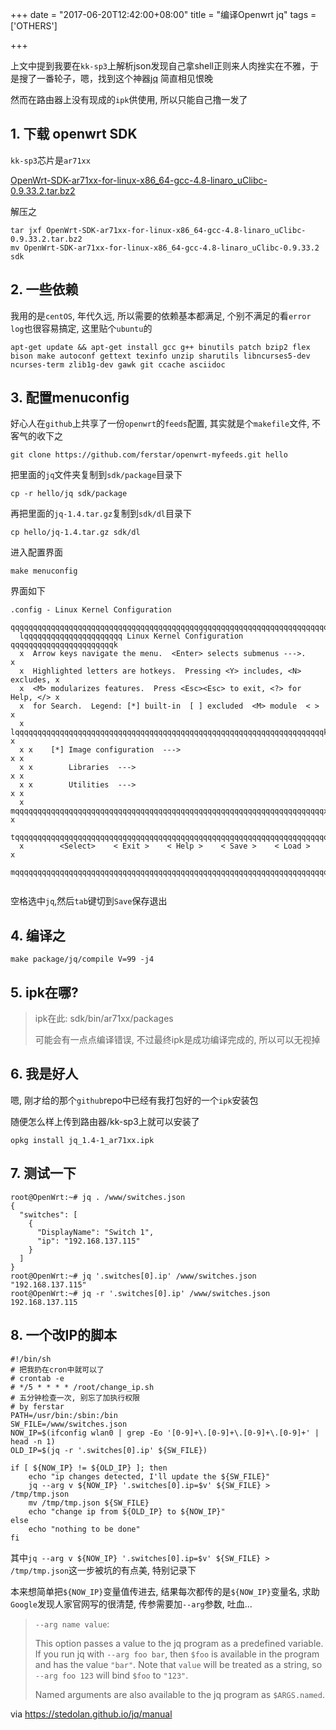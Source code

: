 +++
date = "2017-06-20T12:42:00+08:00"
title = "编译Openwrt jq"
tags = ['OTHERS']

+++

上文中提到我要在`kk-sp3`上解析json发现自己拿shell正则来人肉挫实在不雅，于是搜了一番轮子，嗯，找到这个神器[jq](https://stedolan.github.io/jq/) 简直相见恨晚

然而在路由器上没有现成的`ipk`供使用, 所以只能自己撸一发了

## 1. 下载 openwrt SDK

`kk-sp3`芯片是`ar71xx`

[OpenWrt-SDK-ar71xx-for-linux-x86_64-gcc-4.8-linaro_uClibc-0.9.33.2.tar.bz2](https://downloads.openwrt.org/barrier_breaker/14.07/ar71xx/generic/OpenWrt-SDK-ar71xx-for-linux-x86_64-gcc-4.8-linaro_uClibc-0.9.33.2.tar.bz2)

解压之

```shell
tar jxf OpenWrt-SDK-ar71xx-for-linux-x86_64-gcc-4.8-linaro_uClibc-0.9.33.2.tar.bz2
mv OpenWrt-SDK-ar71xx-for-linux-x86_64-gcc-4.8-linaro_uClibc-0.9.33.2 sdk
```

## 2. 一些依赖

我用的是`centOS`, 年代久远, 所以需要的依赖基本都满足, 个别不满足的看`error log`也很容易搞定, 这里贴个`ubuntu`的

```shell
apt-get update && apt-get install gcc g++ binutils patch bzip2 flex bison make autoconf gettext texinfo unzip sharutils libncurses5-dev ncurses-term zlib1g-dev gawk git ccache asciidoc
```

## 3. 配置menuconfig

好心人在`github`上共享了一份`openwrt`的`feeds`配置, 其实就是个`makefile`文件, 不客气的收下之

```shell
git clone https://github.com/ferstar/openwrt-myfeeds.git hello
```

把里面的`jq`文件夹复制到`sdk/package`目录下

```shell
cp -r hello/jq sdk/package
```

再把里面的`jq-1.4.tar.gz`复制到`sdk/dl`目录下

```shell
cp hello/jq-1.4.tar.gz sdk/dl
```

进入配置界面

```shell
make menuconfig
```

界面如下

```shell
.config - Linux Kernel Configuration
 qqqqqqqqqqqqqqqqqqqqqqqqqqqqqqqqqqqqqqqqqqqqqqqqqqqqqqqqqqqqqqqqqqqqqqqqqqqqqq
  lqqqqqqqqqqqqqqqqqqqqqq Linux Kernel Configuration qqqqqqqqqqqqqqqqqqqqqqqk
  x  Arrow keys navigate the menu.  <Enter> selects submenus --->.          x  
  x  Highlighted letters are hotkeys.  Pressing <Y> includes, <N> excludes, x  
  x  <M> modularizes features.  Press <Esc><Esc> to exit, <?> for Help, </> x  
  x  for Search.  Legend: [*] built-in  [ ] excluded  <M> module  < >       x  
  x lqqqqqqqqqqqqqqqqqqqqqqqqqqqqqqqqqqqqqqqqqqqqqqqqqqqqqqqqqqqqqqqqqqqqqk x  
  x x    [*] Image configuration  --->                                    x x  
  x x        Libraries  --->                                              x x  
  x x        Utilities  --->                                              x x  
  x mqqqqqqqqqqqqqqqqqqqqqqqqqqqqqqqqqqqqqqqqqqqqqqqqqqqqqqqqqqqqqqqqqqqqqx x  
  tqqqqqqqqqqqqqqqqqqqqqqqqqqqqqqqqqqqqqqqqqqqqqqqqqqqqqqqqqqqqqqqqqqqqqqqqqu  
  x        <Select>    < Exit >    < Help >    < Save >    < Load >         x  
  mqqqqqqqqqqqqqqqqqqqqqqqqqqqqqqqqqqqqqqqqqqqqqqqqqqqqqqqqqqqqqqqqqqqqqqqqqj  
                                                                               
```

空格选中`jq`,然后`tab`键切到`Save`保存退出

## 4. 编译之

```shell
make package/jq/compile V=99 -j4
```

## 5. ipk在哪?

> ipk在此: sdk/bin/ar71xx/packages
>
> 可能会有一点点编译错误, 不过最终ipk是成功编译完成的, 所以可以无视掉

## 6. 我是好人

嗯, 刚才给的那个`github`repo中已经有我打包好的一个`ipk`安装包

随便怎么样上传到路由器/kk-sp3上就可以安装了

```shell
opkg install jq_1.4-1_ar71xx.ipk
```

## 7. 测试一下

```shell
root@OpenWrt:~# jq . /www/switches.json
{
  "switches": [
    {
      "DisplayName": "Switch 1",
      "ip": "192.168.137.115"
    }
  ]
}
root@OpenWrt:~# jq '.switches[0].ip' /www/switches.json
"192.168.137.115"
root@OpenWrt:~# jq -r '.switches[0].ip' /www/switches.json
192.168.137.115
```

## 8. 一个改IP的脚本

```shell
#!/bin/sh
# 把我扔在cron中就可以了
# crontab -e
# */5 * * * * /root/change_ip.sh
# 五分钟检查一次, 别忘了加执行权限
# by ferstar
PATH=/usr/bin:/sbin:/bin
SW_FILE=/www/switches.json
NOW_IP=$(ifconfig wlan0 | grep -Eo '[0-9]+\.[0-9]+\.[0-9]+\.[0-9]+' | head -n 1)
OLD_IP=$(jq -r '.switches[0].ip' ${SW_FILE})

if [ ${NOW_IP} != ${OLD_IP} ]; then
    echo "ip changes detected, I'll update the ${SW_FILE}"
    jq --arg v ${NOW_IP} '.switches[0].ip=$v' ${SW_FILE} > /tmp/tmp.json
    mv /tmp/tmp.json ${SW_FILE}
    echo "change ip from ${OLD_IP} to ${NOW_IP}"
else
    echo "nothing to be done"
fi
```

其中`jq --arg v ${NOW_IP} '.switches[0].ip=$v' ${SW_FILE} > /tmp/tmp.json`这一步被坑的有点美, 特别记录下

本来想简单把`${NOW_IP}`变量值传进去, 结果每次都传的是`${NOW_IP}`变量名, 求助`Google`发现人家官网写的很清楚, 传参需要加`--arg`参数, 吐血...

> `--arg name value`:
>
> This option passes a value to the jq program as a predefined variable. If you run jq with `--arg foo bar`, then `$foo` is available in the program and has the value `"bar"`. Note that `value` will be treated as a string, so `--arg foo 123` will bind `$foo` to `"123"`.
>
> Named arguments are also available to the jq program as `$ARGS.named`.

via <https://stedolan.github.io/jq/manual>